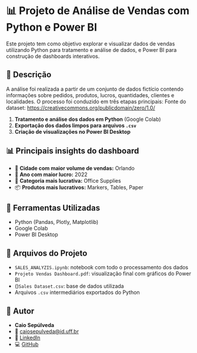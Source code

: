 # 📊 Projeto de Análise de Vendas com Python e Power BI

Este projeto tem como objetivo explorar e visualizar dados de vendas utilizando Python para tratamento e análise de dados, e Power BI para construção de dashboards interativos.

## 📄 Descrição

A análise foi realizada a partir de um conjunto de dados fictício contendo informações sobre pedidos, produtos, lucros, quantidades, clientes e localidades. O processo foi conduzido em três etapas principais:
Fonte do dataset: https://creativecommons.org/publicdomain/zero/1.0/

1. **Tratamento e análise dos dados em Python** (Google Colab)
2. **Exportação dos dados limpos para arquivos `.csv`**
3. **Criação de visualizações no Power BI Desktop**

## 📊 Principais insights do dashboard

- 📍 **Cidade com maior volume de vendas:** Orlando  
- 💸 **Ano com maior lucro:** 2022  
- 🥇 **Categoria mais lucrativa:** Office Supplies  
- 📦 **Produtos mais lucrativos:** Markers, Tables, Paper

## 🧰 Ferramentas Utilizadas

- Python (Pandas, Plotly, Matplotlib)
- Google Colab
- Power BI Desktop

## 📁 Arquivos do Projeto

- `SALES_ANALYZIS.ipynb`: notebook com todo o processamento dos dados
- `Projeto Vendas Dashboard.pdf`: visualização final com gráficos do Power BI
- ()`Sales Dataset.csv`: base de dados utilizada
- Arquivos `.csv` intermediários exportados do Python

## 👤 Autor

- **Caio Sepúlveda**
- 📧 caiosepulveda@id.uff.br
- 🔗 [LinkedIn](https://linkedin.com/in/caio-sepúlveda-4a2282282)
- 💻 [GitHub](https://github.com/CaioSepulveda)
